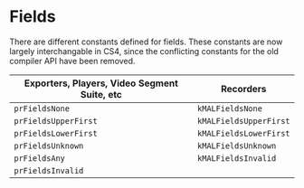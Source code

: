 # Fields

There are different constants defined for fields. These constants are now largely interchangable in CS4, since the conflicting constants for the old compiler API have been removed.

| **Exporters, Players, Video Segment Suite, etc**   | **Recorders**          |
|----------------------------------------------------|------------------------|
| `prFieldsNone`                                     | `kMALFieldsNone`       |
| `prFieldsUpperFirst`                               | `kMALFieldsUpperFirst` |
| `prFieldsLowerFirst`                               | `kMALFieldsLowerFirst` |
| `prFieldsUnknown`                                  | `kMALFieldsUnknown`    |
| `prFieldsAny`                                      | `kMALFieldsInvalid`    |
| `prFieldsInvalid`                                  |                        |
